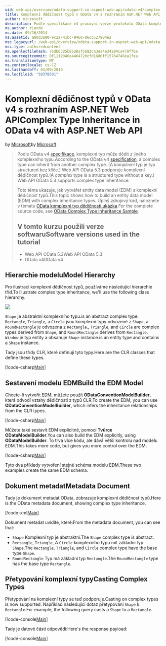 ```yaml
---
uid: web-api/overview/odata-support-in-aspnet-web-api/odata-v4/complex-type-inheritance-in-odata-v4
title: Komplexní dědičnost typů v OData v4 s rozhraním ASP.NET Web API | Dokumentace Microsoftu
author: microsoft
description: Podle specifikace v4 pracovní verze protokolu OData komplexní typ může dědit z jiného komplexního typu. (Komplexní typ je strukturovaného typu bez klíče.) Webové rozhraní API...
ms.author: riande
ms.date: 09/16/2014
ms.assetid: a00d3600-9c2a-41bc-9460-06cc527904e2
msc.legacyurl: /web-api/overview/odata-support-in-aspnet-web-api/odata-v4/complex-type-inheritance-in-odata-v4
msc.type: authoredcontent
ms.openlocfilehash: 76db6325b8528af5b82ca3ea4e34284ca470ff6e
ms.sourcegitcommit: 0f1119340e4464720cfd16d0ff15764746ea1fea
ms.translationtype: MT
ms.contentlocale: cs-CZ
ms.lasthandoff: 04/09/2019
ms.locfileid: "59378591"
---
```

# <a name="complex-type-inheritance-in-odata-v4-with-aspnet-web-api"></a><span data-ttu-id="72c59-104">Komplexní dědičnost typů v OData v4 s rozhraním ASP.NET Web API</span><span class="sxs-lookup"><span data-stu-id="72c59-104">Complex Type Inheritance in OData v4 with ASP.NET Web API</span></span>

<span data-ttu-id="72c59-105">by [Microsoft](https://github.com/microsoft)</span><span class="sxs-lookup"><span data-stu-id="72c59-105">by [Microsoft](https://github.com/microsoft)</span></span>

> <span data-ttu-id="72c59-106">Podle OData v4 [specifikace](http://www.odata.org/documentation/odata-version-4-0/), komplexní typ může dědit z jiného komplexního typu.</span><span class="sxs-lookup"><span data-stu-id="72c59-106">According to the OData v4 [specification](http://www.odata.org/documentation/odata-version-4-0/), a complex type can inherit from another complex type.</span></span> <span data-ttu-id="72c59-107">(A *komplexní* typ je typ structured bez klíče.) Web API OData 5.3 podporuje komplexní dědičnost typů.</span><span class="sxs-lookup"><span data-stu-id="72c59-107">(A *complex* type is a structured type without a key.) Web API OData 5.3 supports complex type inheritance.</span></span>
> 
> <span data-ttu-id="72c59-108">Toto téma ukazuje, jak vytvářet entity data model (EDM) s komplexní dědičnost typů.</span><span class="sxs-lookup"><span data-stu-id="72c59-108">This topic shows how to build an entity data model (EDM) with complex inheritance types.</span></span> <span data-ttu-id="72c59-109">Úplný zdrojový kód, naleznete v tématu [OData komplexní typ dědičnosti ukázka](http://aspnet.codeplex.com/sourcecontrol/latest#Samples/WebApi/OData/v4/ODataComplexTypeInheritanceSample/ReadMe.txt).</span><span class="sxs-lookup"><span data-stu-id="72c59-109">For the complete source code, see [OData Complex Type Inheritance Sample](http://aspnet.codeplex.com/sourcecontrol/latest#Samples/WebApi/OData/v4/ODataComplexTypeInheritanceSample/ReadMe.txt).</span></span>
> 
> ## <a name="software-versions-used-in-the-tutorial"></a><span data-ttu-id="72c59-110">V tomto kurzu použili verze softwaru</span><span class="sxs-lookup"><span data-stu-id="72c59-110">Software versions used in the tutorial</span></span>
> 
> 
> - <span data-ttu-id="72c59-111">Web API OData 5.3</span><span class="sxs-lookup"><span data-stu-id="72c59-111">Web API OData 5.3</span></span>
> - <span data-ttu-id="72c59-112">OData v4</span><span class="sxs-lookup"><span data-stu-id="72c59-112">OData v4</span></span>


## <a name="model-hierarchy"></a><span data-ttu-id="72c59-113">Hierarchie modelu</span><span class="sxs-lookup"><span data-stu-id="72c59-113">Model Hierarchy</span></span>

<span data-ttu-id="72c59-114">Pro ilustraci komplexní dědičnost typů, používáme následující hierarchie tříd.</span><span class="sxs-lookup"><span data-stu-id="72c59-114">To illustrate complex type inheritance, we'll use the following class hierarchy.</span></span>

![](complex-type-inheritance-in-odata-v4/_static/image1.png)

`Shape` <span data-ttu-id="72c59-115">je abstraktní komplexního typu.</span><span class="sxs-lookup"><span data-stu-id="72c59-115">is an abstract complex type.</span></span> `Rectangle`<span data-ttu-id="72c59-116">, `Triangle`, a `Circle` jsou komplexní typy odvozené z `Shape`, a `RoundRectangle` je odvozena z `Rectangle`.</span><span class="sxs-lookup"><span data-stu-id="72c59-116">, `Triangle`, and `Circle` are complex types derived from `Shape`, and `RoundRectangle` derives from `Rectangle`.</span></span> `Window` <span data-ttu-id="72c59-117">je typ entity a obsahuje `Shape` instance.</span><span class="sxs-lookup"><span data-stu-id="72c59-117">is an entity type and contains a `Shape` instance.</span></span>

<span data-ttu-id="72c59-118">Tady jsou třídy CLR, které definují tyto typy.</span><span class="sxs-lookup"><span data-stu-id="72c59-118">Here are the CLR classes that define these types.</span></span>

[!code-csharp[Main](complex-type-inheritance-in-odata-v4/samples/sample1.cs)]

## <a name="build-the-edm-model"></a><span data-ttu-id="72c59-119">Sestavení modelu EDM</span><span class="sxs-lookup"><span data-stu-id="72c59-119">Build the EDM Model</span></span>

<span data-ttu-id="72c59-120">Chcete-li vytvořit EDM, můžete použít **ODataConventionModelBuilder**, která odvodí vztahy dědičnosti z typů CLR.</span><span class="sxs-lookup"><span data-stu-id="72c59-120">To create the EDM, you can use **ODataConventionModelBuilder**, which infers the inheritance relationships from the CLR types.</span></span>

[!code-csharp[Main](complex-type-inheritance-in-odata-v4/samples/sample2.cs)]

<span data-ttu-id="72c59-121">Můžete také sestavit EDM explicitně, pomocí **Tvůrce ODataModelBuilder**.</span><span class="sxs-lookup"><span data-stu-id="72c59-121">You can also build the EDM explicitly, using **ODataModelBuilder**.</span></span> <span data-ttu-id="72c59-122">To trvá více kódu, ale dává větší kontrolu nad modelu EDM.</span><span class="sxs-lookup"><span data-stu-id="72c59-122">This takes more code, but gives you more control over the EDM.</span></span>

[!code-csharp[Main](complex-type-inheritance-in-odata-v4/samples/sample3.cs)]

<span data-ttu-id="72c59-123">Tyto dva příklady vytvoření stejné schéma modelu EDM.</span><span class="sxs-lookup"><span data-stu-id="72c59-123">These two examples create the same EDM schema.</span></span>

## <a name="metadata-document"></a><span data-ttu-id="72c59-124">Dokument metadat</span><span class="sxs-lookup"><span data-stu-id="72c59-124">Metadata Document</span></span>

<span data-ttu-id="72c59-125">Tady je dokument metadat OData, zobrazuje komplexní dědičnost typů.</span><span class="sxs-lookup"><span data-stu-id="72c59-125">Here is the OData metadata document, showing complex type inheritance.</span></span>

[!code-xml[Main](complex-type-inheritance-in-odata-v4/samples/sample4.xml?highlight=13,17,25,30)]

<span data-ttu-id="72c59-126">Dokument metadat uvidíte, které:</span><span class="sxs-lookup"><span data-stu-id="72c59-126">From the metadata document, you can see that:</span></span>

- <span data-ttu-id="72c59-127">`Shape` Komplexní typ je abstraktní.</span><span class="sxs-lookup"><span data-stu-id="72c59-127">The `Shape` complex type is abstract.</span></span>
- <span data-ttu-id="72c59-128">`Rectangle`, `Triangle`, A `Circle` komplexního typu mít základní typ `Shape`.</span><span class="sxs-lookup"><span data-stu-id="72c59-128">The `Rectangle`, `Triangle`, and `Circle` complex type have the base type `Shape`.</span></span>
- <span data-ttu-id="72c59-129">`RoundRectangle` Typ má základní typ `Rectangle`.</span><span class="sxs-lookup"><span data-stu-id="72c59-129">The `RoundRectangle` type has the base type `Rectangle`.</span></span>

## <a name="casting-complex-types"></a><span data-ttu-id="72c59-130">Přetypování komplexní typy</span><span class="sxs-lookup"><span data-stu-id="72c59-130">Casting Complex Types</span></span>

<span data-ttu-id="72c59-131">Přetypování na komplexní typy se teď podporuje.</span><span class="sxs-lookup"><span data-stu-id="72c59-131">Casting on complex types is now supported.</span></span> <span data-ttu-id="72c59-132">Například následující dotaz přetypování `Shape` k `Rectangle`.</span><span class="sxs-lookup"><span data-stu-id="72c59-132">For example, the following query casts a `Shape` to a `Rectangle`.</span></span>

[!code-console[Main](complex-type-inheritance-in-odata-v4/samples/sample5.cmd)]

<span data-ttu-id="72c59-133">Tady je datové části odpovědi:</span><span class="sxs-lookup"><span data-stu-id="72c59-133">Here's the response payload:</span></span>

[!code-console[Main](complex-type-inheritance-in-odata-v4/samples/sample6.cmd)]
